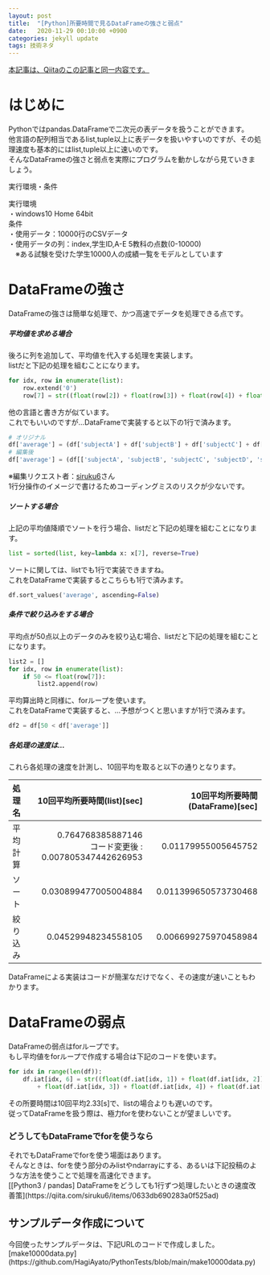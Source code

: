 ```yaml
---
layout: post
title:  "[Python]所要時間で見るDataFrameの強さと弱点"
date:   2020-11-29 00:10:00 +0900
categories: jekyll update
tags: 技術ネタ
---
```

[本記事は、Qiitaのこの記事と同一内容です。](https://qiita.com/hagii-x/items/b226c12f489f22eb2a20)

<h1>はじめに</h1>
Pythonではpandas.DataFrameで二次元の表データを扱うことができます。<br/>
他言語の配列相当であるlist,tuple以上に表データを扱いやすいのですが、その処理速度も基本的にはlist,tuple以上に速いのです。<br/>
そんなDataFrameの強さと弱点を実際にプログラムを動かしながら見ていきましょう。<br/>
<p>実行環境・条件</p>
実行環境<br/>
・windows10 Home 64bit<br/>
条件<br/>
・使用データ：10000行のCSVデータ<br/>
・使用データの列：index,学生ID,A-E 5教科の点数(0-10000)<br/>
　※ある試験を受けた学生10000人の成績一覧をモデルとしています<br/>
<h1>DataFrameの強さ</h1>
DataFrameの強さは簡単な処理で、かつ高速でデータを処理できる点です。
<h5>平均値を求める場合</h5>
後ろに列を追加して、平均値を代入する処理を実装します。<br/>
listだと下記の処理を組むことになります。

```python
for idx, row in enumerate(list):
	row.extend('0')
	row[7] = str((float(row[2]) + float(row[3]) + float(row[4]) + float(row[5]) + float(row[6]))/5.0)
```
他の言語と書き方が似ています。<br/>
これでもいいのですが…DataFrameで実装すると以下の1行で済みます。

```python
# オリジナル
df['average'] = (df['subjectA'] + df['subjectB'] + df['subjectC'] + df['subjectD'] + df['subjectE'])/5
# 編集後
df['average'] = (df[['subjectA', 'subjectB', 'subjectC', 'subjectD', 'subjectE']].sum(axis=1))/5
```
※編集リクエスト者：[siruku6](https://qiita.com/siruku6)さん<br/>
1行分操作のイメージで書けるためコーディングミスのリスクが少ないです。
<h5>ソートする場合</h5>
上記の平均値降順でソートを行う場合、listだと下記の処理を組むことになります。

```python
list = sorted(list, key=lambda x: x[7], reverse=True)
```
ソートに関しては、listでも1行で実装できますね。<br/>
これをDataFrameで実装するとこちらも1行で済みます。

```python
df.sort_values('average', ascending=False)
```
<h5>条件で絞り込みをする場合</h5>
平均点が50点以上のデータのみを絞り込む場合、listだと下記の処理を組むことになります。

```python
list2 = []
for idx, row in enumerate(list):
	if 50 <= float(row[7]):
		list2.append(row)
```
平均算出時と同様に、forループを使います。<br/>
これをDataFrameで実装すると、…予想がつくと思いますが1行で済みます。

```python
df2 = df[50 < df['average']]
```
<h5>各処理の速度は…</h5>
これら各処理の速度を計測し、10回平均を取ると以下の通りとなります。

| 処理名 | 10回平均所要時間(list)[sec] | 10回平均所要時間(DataFrame)[sec] |
|:--|--:|--:|
| 平均計算 | 0.764768385887146<br/>コード変更後 : 0.007805347442626953 | 0.01179955005645752 |
| ソート | 0.030899477005004884 | 0.011399650573730468 |
| 絞り込み | 0.04529948234558105 | 0.006699275970458984 |

DataFrameによる実装はコードが簡潔なだけでなく、その速度が速いこともわかります。
<h1>DataFrameの弱点</h1>
DataFrameの弱点はforループです。<br/>
もし平均値をforループで作成する場合は下記のコードを使います。

```python
for idx in range(len(df)):
	df.iat[idx, 6] = str((float(df.iat[idx, 1]) + float(df.iat[idx, 2])
		+ float(df.iat[idx, 3]) + float(df.iat[idx, 4]) + float(df.iat[idx, 5])/5.0))
```
その所要時間は10回平均2.33[s]で、listの場合よりも遅いのです。<br/>
従ってDataFrameを扱う際は、極力forを使わないことが望ましいです。
<h3>どうしてもDataFrameでforを使うなら</h3>
それでもDataFrameでforを使う場面はあります。<br/>
そんなときは、forを使う部分のみlistやndarrayにする、あるいは下記投稿のような方法を使うことで処理を高速化できます。<br/>
[[Python3 / pandas] DataFrameをどうしても1行ずつ処理したいときの速度改善策](https://qiita.com/siruku6/items/0633db690283a0f525ad)
<h2>サンプルデータ作成について</h2>
今回使ったサンプルデータは、下記URLのコードで作成しました。<br/>
[make10000data.py](https://github.com/HagiAyato/PythonTests/blob/main/make10000data.py)

